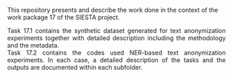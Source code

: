 This repository presents and describe the work done in the context of the work package 17 of the SIESTA project.

<div align="justify">Task 17.1 contains the synthetic dataset generated for text anonymization experiments together with detailed description including the methodology and the metadata. </div>

<div align="justify">Task 17.2 contains the codes used NER-based text anonymization experiments. In each case, a detailed description of the tasks and the outputs are documented within each subfolder.</div>
